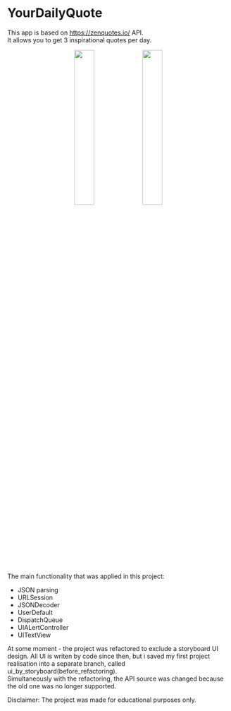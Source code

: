 # YourDailyQuote
This app is based on https://zenquotes.io/ API.\
It allows you to get 3 inspirational quotes per day.

<p align="center">
<img src="https://user-images.githubusercontent.com/82824022/211313268-21f447a5-d5d8-4510-a210-ebff969aae90.PNG" width=30% height=30%>  <img src="https://user-images.githubusercontent.com/82824022/211313253-333da18f-f045-4acb-afe7-f3f0446b1b01.PNG" width=30% height=30%> 
</p>

The main functionality that was applied in this project:
- JSON parsing
- URLSession
- JSONDecoder
- UserDefault
- DispatchQueue
- UIALertController
- UITextView

At some moment - the project was refactored to exclude a storyboard UI design. All UI is writen by code since then, but i saved my first project realisation into a separate branch, called ui_by_storyboard(before_refactoring).\
Simultaneously with the refactoring, the API source was changed because the old one was no longer supported.

Disclaimer:
The project was made for educational purposes only.
